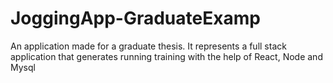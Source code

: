 # JoggingApp-GraduateExamp
An application made for a graduate thesis. It represents a full stack application that generates running training with the help of React, Node and Mysql
